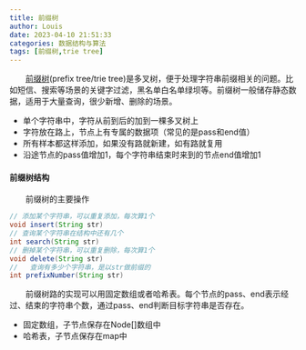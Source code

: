 ```yaml
---
title: 前缀树
author: Louis
date: 2023-04-10 21:51:33
categories: 数据结构与算法
tags: [前缀树,trie tree]
---
```


&emsp;&emsp;[前缀树](https://en.wikipedia.org/wiki/Trie)(prefix tree/trie tree)是多叉树，便于处理字符串前缀相关的问题。比如短信、搜索等场景的关键字过滤，黑名单白名单绿坝等。前缀树一般储存静态数据，适用于大量查询，很少新增、删除的场景。

- 单个字符串中，字符从前到后的加到一棵多叉树上
- 字符放在路上，节点上有专属的数据项（常见的是pass和end值）
- 所有样本都这样添加，如果没有路就新建，如有路就复用
- 沿途节点的pass值增加1，每个字符串结束时来到的节点end值增加1

#### 前缀树结构

&emsp;&emsp;前缀树的主要操作

```Java
// 添加某个字符串，可以重复添加，每次算1个
void insert(String str)
// 查询某个字符串在结构中还有几个
int search(String str)
// 删掉某个字符串，可以重复删除，每次算1个
void delete(String str)
//   查询有多少个字符串，是以str做前缀的
int prefixNumber(String str)
```

&emsp;&emsp;前缀树路的实现可以用固定数组或者哈希表。每个节点的pass、end表示经过、结束的字符串个数，通过pass、end判断目标字符串是否存在。

- 固定数组，子节点保存在Node[]数组中
- 哈希表，子节点保存在map中
